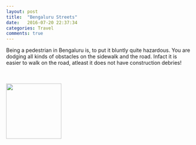```yaml
---
layout: post
title:  "Bengaluru Streets"
date:   2016-07-20 22:37:34
categories: Travel
comments: true
---
```

Being a pedestrian in Bengaluru is, to put it bluntly quite hazardous. You are dodging all kinds of obstacles on the sidewalk
and the road. Infact it is easier to walk on the road, atleast it does not have construction debries!

<br><br>
<img class="myImg" src="{{site.baseurl}}/assets/IMG_.jpg" alt=" " width="150" height="150">
